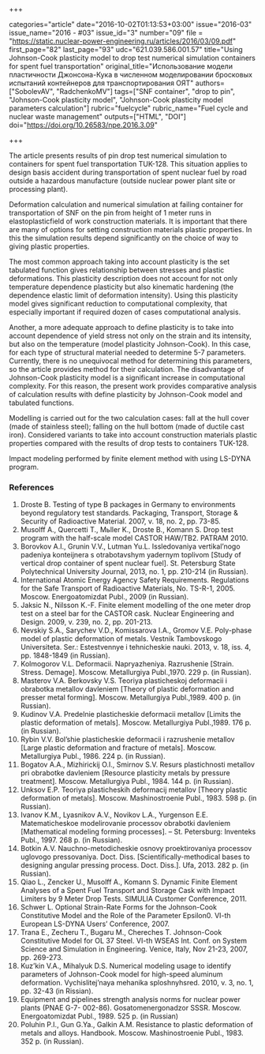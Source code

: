 +++

categories="article"
date="2016-10-02T01:13:53+03:00"
issue="2016-03"
issue_name="2016 - #03"
issue_id="3"
number="09"
file = "https://static.nuclear-power-engineering.ru/articles/2016/03/09.pdf"
first_page="82"
last_page="93"
udc="621.039.586.001.57"
title="Using Johnson-Cook plasticity model to drop test numerical simulation containers for spent fuel transportation"
original_title="Использование модели пластичности Джонсона-Кука в численном моделировании бросковых испытаний контейнеров для транспортирования ОЯТ"
authors=["SobolevAV", "RadchenkoMV"]
tags=["SNF container", "drop to pin", "Johnson-Cook plasticity model", "Johnson-Cook plasticity model parameters calculation"]
rubric="fuelcycle"
rubric_name="Fuel cycle and nuclear waste management"
outputs=["HTML", "DOI"]
doi="https://doi.org/10.26583/npe.2016.3.09"

+++

The article presents results of pin drop test numerical simulation to containers for spent fuel transportation TUK-128. This situation applies to design basis accident during transportation of spent nuclear fuel by road outside a hazardous manufacture (outside nuclear power plant site or processing plant).

Deformation calculation and numerical simulation at failing container for transportation of SNF on the pin from height of 1 meter runs in elastoplasticfield of work construction materials.  It is important that there are many of options for setting construction materials plastic properties.  In this the simulation results depend significantly on the choice of way to giving plastic properties.

The most common approach taking into account plasticity is the set tabulated function gives relationship between stresses and plastic deformations.  This plasticity description does not account for not only temperature dependence plasticity but also kinematic hardening (the dependence elastic limit of deformation intensity). Using this plasticity model gives significant reduction to computational complexity, that especially important if required dozen of cases computational analysis.

Another, a more adequate approach to define plasticity is to take into account dependence of yield stress not only on the strain and its intensity, but also on the temperature (model plasticity Johnson-Cook). In this case, for each type of structural material needed to determine 5-7 parameters. Currently, there is no unequivocal method for determining this parameters, so the article provides method for their calculation. The disadvantage of Johnson-Cook plasticity model is a significant increase in computational complexity. For this reason, the present work provides comparative analysis of calculation results with define plasticity by Johnson-Cook model and tabulated functions.

Modelling is carried out for the two calculation cases: fall at the hull cover (made of stainless steel); falling on the hull bottom (made of ductile cast iron). Considered variants to take into account construction materials plastic properties compared with the results of drop tests to containers TUK-128.

Impact modeling performed by finite element method with using LS-DYNA program.

### References

1. Droste B. Testing of type B packages in Germany to environments beyond regulatory test standards. Packaging, Transport, Storage & Security of Radioactive Material. 2007, v. 18, no. 2, pp. 73-85.
2. Musolff A., Quercetti T., Mьller K., Droste B., Komann S. Drop test program with the half-scale model CASTOR HAW/TB2. PATRAM 2010.
3. Borovkov A.I., Grunin V.V., Lutman Yu.L. Issledovaniya vertikal’nogo padeniya konteijnera s otrabotavshym yadernym toplivom [Study of vertical drop container of spent nuclear fuel]. St. Petersburg State Polytechnical University Journal, 2013, no. 1, pp. 210-214 (in Russian).
4. International Atomic Energy Agency Safety Requirements. Regulations for the Safe Transport of Radioactive Materials, No. TS-R-1, 2005. Moscow. Energoatomizdat Publ., 2009 (in Russian).
5. Jaksic N., Nilsson K.-F. Finite element modelling of the one meter drop test on a steel bar for the CASTOR cask. Nuclear Engineering and Design. 2009, v. 239, no. 2, pp. 201-213.
6. Nevskiy S.A., Sarychev V.D., Komissarova I.A., Gromov V.E. Poly-phase model of plastic deformation of metals. Vestnik Tambovskogo Universiteta. Ser.: Estestvennye i tehnicheskie nauki. 2013, v. 18, iss. 4, pp. 1848-1849 (in Russian).
7. Kolmogorov V.L. Deformacii. Napryazheniya. Razrushenie [Strain. Stress. Demage]. Moscow. Metallurgiya Publ.,1970. 229 p. (in Russian).
8. Masterov V.A. Berkovsky V.S. Teoriya plasticheskoj deformacii i obrabotka metallov davleniem [Theory of plastic deformation and presser metal forming]. Moscow. Metallurgiya Publ.,1989. 400 p. (in Russian).
9. Kudinov V.A. Predelnie plasticheskie deformacii metallov [Limits the plastic deformation of metals]. Moscow. Metallurgiya Publ.,1989. 176 p. (in Russian).
10. Rybin V.V. Bol’shie plasticheskie deformacii i razrushenie metallov [Large plastic deformation and fracture of metals]. Moscow. Metallurgiya Publ., 1986. 224 p. (in Russian).
11. Bogatov А.А., Mizhirickij O.I., Smirnov S.V. Resurs plastichnosti metallov pri obrabotke davleniem [Resource plasticity metals by pressure treatment]. Moscow. Metallurgiya Publ., 1984. 144 p. (in Russian).
12. Unksov E.P. Teoriya plasticheskih deformacij metallov [Theory plastic deformation of metals]. Moscow. Mashinostroenie Publ., 1983. 598 p. (in Russian).
13. Ivanov K.M., Lyasnikov A.V., Novikov L.A., Yurgenson E.E. Matematicheskoe modelirovanie processov obrabotki davleniem [Mathematical modeling forming processes]. – St. Petersburg: Inventeks Publ., 1997. 268 p. (in Russian).
14. Botkin A.V. Nauchno-metodicheskie osnovy proektirovaniya processov uglovogo pressovaniya. Doct. Diss. [Scientifically-methodical bases to designing angular pressing process. Doct. Diss.]. Ufa, 2013. 282 p. (in Russian).
15. Qiao L., Zencker U., Musolff A., Komann S. Dynamic Finite Element Analyses of a Spent Fuel Transport and Storage Cask with Impact Limiters by 9 Meter Drop Tests. SIMULIA Customer Conference, 2011.
16. Schwer L. Optional Strain-Rate Forms for the Johnson-Cook Constitutive Model and the Role of the Parameter Epsilon0. VI-th European LS-DYNA Users’ Conference, 2007.
17. Trana E., Zecheru T., Bugaru M., Chereches T. Johnson-Cook Constitutive Model for OL 37 Steel. VI-th WSEAS Int. Conf. on System Science and Simulation in Engineering. Venice, Italy, Nov 21-23, 2007, pp. 269-273.
18. Kuz’kin V.А., Mihalyuk D.S. Numerical modeling usage to identify parameters of Johnson-Cook model for high-speed aluminum deformation. Vychislitej’naya mehanika sploshnyhsred. 2010, v. 3, no. 1, pp. 32-43 (in Rissian).
19. Equipment and pipelines strength analysis norms for nuclear power plants (PNAE G-7- 002-86). Gosatomenergonadzor SSSR. Moscow. Energoatomizdat Publ., 1989. 525 p. (in Russian)
20. Poluhin P.I., Gun G.Ya., Galkin А.М. Resistance to plastic deformation of metals and alloys. Handbook. Moscow. Mashinostroenie Publ., 1983. 352 p. (in Russian).